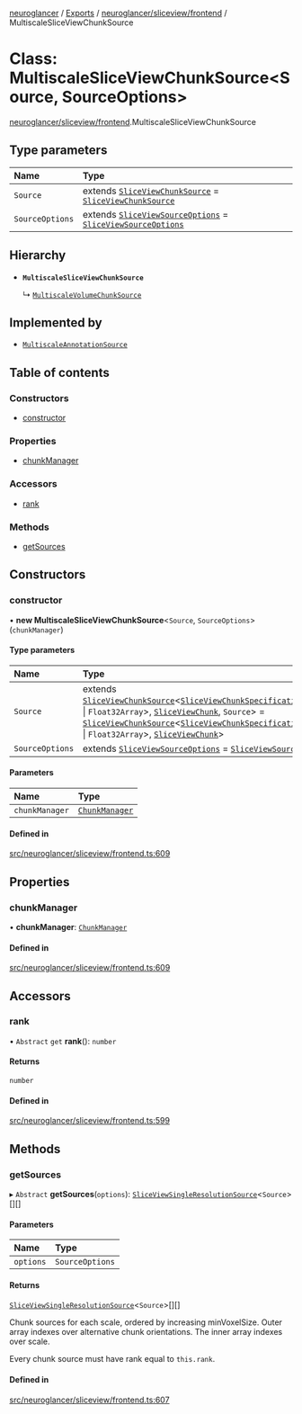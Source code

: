 [neuroglancer](../README.md) / [Exports](../modules.md) / [neuroglancer/sliceview/frontend](../modules/neuroglancer_sliceview_frontend.md) / MultiscaleSliceViewChunkSource

# Class: MultiscaleSliceViewChunkSource<Source, SourceOptions\>

[neuroglancer/sliceview/frontend](../modules/neuroglancer_sliceview_frontend.md).MultiscaleSliceViewChunkSource

## Type parameters

| Name | Type |
| :------ | :------ |
| `Source` | extends [`SliceViewChunkSource`](neuroglancer_sliceview_frontend.SliceViewChunkSource.md) = [`SliceViewChunkSource`](neuroglancer_sliceview_frontend.SliceViewChunkSource.md) |
| `SourceOptions` | extends [`SliceViewSourceOptions`](../interfaces/neuroglancer_sliceview_base.SliceViewSourceOptions.md) = [`SliceViewSourceOptions`](../interfaces/neuroglancer_sliceview_base.SliceViewSourceOptions.md) |

## Hierarchy

- **`MultiscaleSliceViewChunkSource`**

  ↳ [`MultiscaleVolumeChunkSource`](neuroglancer_sliceview_volume_frontend.MultiscaleVolumeChunkSource.md)

## Implemented by

- [`MultiscaleAnnotationSource`](neuroglancer_annotation_frontend_source.MultiscaleAnnotationSource.md)

## Table of contents

### Constructors

- [constructor](neuroglancer_sliceview_frontend.MultiscaleSliceViewChunkSource.md#constructor)

### Properties

- [chunkManager](neuroglancer_sliceview_frontend.MultiscaleSliceViewChunkSource.md#chunkmanager)

### Accessors

- [rank](neuroglancer_sliceview_frontend.MultiscaleSliceViewChunkSource.md#rank)

### Methods

- [getSources](neuroglancer_sliceview_frontend.MultiscaleSliceViewChunkSource.md#getsources)

## Constructors

### constructor

• **new MultiscaleSliceViewChunkSource**<`Source`, `SourceOptions`\>(`chunkManager`)

#### Type parameters

| Name | Type |
| :------ | :------ |
| `Source` | extends [`SliceViewChunkSource`](neuroglancer_sliceview_frontend.SliceViewChunkSource.md)<[`SliceViewChunkSpecification`](../interfaces/neuroglancer_sliceview_base.SliceViewChunkSpecification.md)<`Uint32Array` \| `Float32Array`\>, [`SliceViewChunk`](neuroglancer_sliceview_frontend.SliceViewChunk.md), `Source`\> = [`SliceViewChunkSource`](neuroglancer_sliceview_frontend.SliceViewChunkSource.md)<[`SliceViewChunkSpecification`](../interfaces/neuroglancer_sliceview_base.SliceViewChunkSpecification.md)<`Uint32Array` \| `Float32Array`\>, [`SliceViewChunk`](neuroglancer_sliceview_frontend.SliceViewChunk.md)\> |
| `SourceOptions` | extends [`SliceViewSourceOptions`](../interfaces/neuroglancer_sliceview_base.SliceViewSourceOptions.md) = [`SliceViewSourceOptions`](../interfaces/neuroglancer_sliceview_base.SliceViewSourceOptions.md) |

#### Parameters

| Name | Type |
| :------ | :------ |
| `chunkManager` | [`ChunkManager`](neuroglancer_chunk_manager_frontend.ChunkManager.md) |

#### Defined in

[src/neuroglancer/sliceview/frontend.ts:609](https://github.com/ActiveBrainAtlas2/neuroglancer/blob/91617476/src/neuroglancer/sliceview/frontend.ts#L609)

## Properties

### chunkManager

• **chunkManager**: [`ChunkManager`](neuroglancer_chunk_manager_frontend.ChunkManager.md)

#### Defined in

[src/neuroglancer/sliceview/frontend.ts:609](https://github.com/ActiveBrainAtlas2/neuroglancer/blob/91617476/src/neuroglancer/sliceview/frontend.ts#L609)

## Accessors

### rank

• `Abstract` `get` **rank**(): `number`

#### Returns

`number`

#### Defined in

[src/neuroglancer/sliceview/frontend.ts:599](https://github.com/ActiveBrainAtlas2/neuroglancer/blob/91617476/src/neuroglancer/sliceview/frontend.ts#L599)

## Methods

### getSources

▸ `Abstract` **getSources**(`options`): [`SliceViewSingleResolutionSource`](../interfaces/neuroglancer_sliceview_frontend.SliceViewSingleResolutionSource.md)<`Source`\>[][]

#### Parameters

| Name | Type |
| :------ | :------ |
| `options` | `SourceOptions` |

#### Returns

[`SliceViewSingleResolutionSource`](../interfaces/neuroglancer_sliceview_frontend.SliceViewSingleResolutionSource.md)<`Source`\>[][]

Chunk sources for each scale, ordered by increasing minVoxelSize.  Outer array indexes
over alternative chunk orientations.  The inner array indexes over scale.

Every chunk source must have rank equal to `this.rank`.

#### Defined in

[src/neuroglancer/sliceview/frontend.ts:607](https://github.com/ActiveBrainAtlas2/neuroglancer/blob/91617476/src/neuroglancer/sliceview/frontend.ts#L607)
